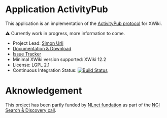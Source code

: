 # Application ActivityPub

This application is an implementation of the  [ActivityPub protocol](https://www.w3.org/TR/activitypub/) for XWiki.

:warning: Currently work in progress, more information to come.

* Project Lead: [Simon Urli](https://www.xwiki.org/xwiki/bin/view/XWiki/surli)
* [Documentation & Download](https://extensions.xwiki.org/xwiki/bin/view/Extension/ActivityPub%20Application/)
* [Issue Tracker](https://jira.xwiki.org/projects/XAP) 
* Minimal XWiki version supported: XWiki 12.2
* License: LGPL 2.1
* Continuous Integration Status: [![Build Status](https://ci.xwiki.org/job/XWiki%20Contrib/job/application-activitypub/job/master/badge/icon)](https://ci.xwiki.org/job/XWiki%20Contrib/job/application-activitypub/job/master/)

# Aknowledgement

This project has been partly funded by [NLnet fundation](https://nlnet.nl) as part of the [NGI Search & Discovery call](https://nlnet.nl/project/WikiActivityPub/).